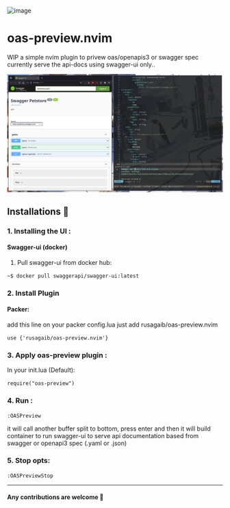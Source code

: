 ![image](https://img.shields.io/github/license/rusagaib/oas-preview.nvim)

# oas-preview.nvim
WIP a simple nvim plugin to privew oas/openapis3 or swagger spec currently serve the api-docs using swagger-ui only..

![image](docs/preview.png)

## Installations :rocket:

### 1. Installing the UI :
#### Swagger-ui (docker) 
1. Pull swagger-ui from docker hub:
```
~$ docker pull swaggerapi/swagger-ui:latest
```

### 2. Install Plugin

#### Packer:
add this line on your packer config.lua just add rusagaib/oas-preview.nvim

```
use {'rusagaib/oas-preview.nvim'}
```

### 3. Apply oas-preview plugin :
In your init.lua (Default):
```
require("oas-preview")
```

### 4. Run :

```
:OASPreview
```

it will call another buffer split to bottom, press enter and then it will build container to run swagger-ui to serve api documentation based from swagger or openapi3 spec (.yaml or .json)

### 5. Stop opts:

```
:OASPreviewStop
```

---

#### Any contributions are welcome :beer:

